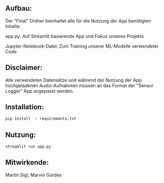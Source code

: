 ## Aufbau:

Der "Final" Ordner beinhaltet alle für die Nutzung der App benötigten Inhalte.

app.py: Auf Streamlit basierende App und Fokus unseres Projekts

Jupyter-Notebook-Datei: Zum Training unserer ML-Modelle verwendeter Code

## Disclaimer: 

Alle verwendeten Datensätze und während der Nutzung der App hochgeladenen Audio-Aufnahmen müssen an das Format der "Sensor Logger" App angepasst werden.

## Installation:

```bash	
pip install -r requirements.txt
```

## Nutzung:

```bash
streamlit run app.py
```
## Mitwirkende:

Martin Sigl, Marvin Gordes
